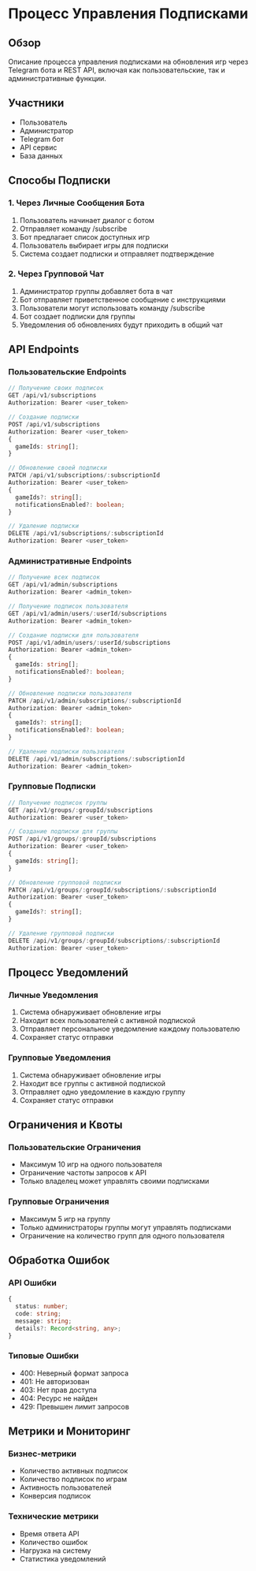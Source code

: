 # Процесс Управления Подписками

## Обзор
Описание процесса управления подписками на обновления игр через Telegram бота и REST API, включая как пользовательские, так и административные функции.

## Участники
- Пользователь
- Администратор
- Telegram бот
- API сервис
- База данных

## Способы Подписки

### 1. Через Личные Сообщения Бота
1. Пользователь начинает диалог с ботом
2. Отправляет команду /subscribe
3. Бот предлагает список доступных игр
4. Пользователь выбирает игры для подписки
5. Система создает подписки и отправляет подтверждение

### 2. Через Групповой Чат
1. Администратор группы добавляет бота в чат
2. Бот отправляет приветственное сообщение с инструкциями
3. Пользователи могут использовать команду /subscribe
4. Бот создает подписки для группы
5. Уведомления об обновлениях будут приходить в общий чат

## API Endpoints

### Пользовательские Endpoints

```typescript
// Получение своих подписок
GET /api/v1/subscriptions
Authorization: Bearer <user_token>

// Создание подписки
POST /api/v1/subscriptions
Authorization: Bearer <user_token>
{
  gameIds: string[];
}

// Обновление своей подписки
PATCH /api/v1/subscriptions/:subscriptionId
Authorization: Bearer <user_token>
{
  gameIds?: string[];
  notificationsEnabled?: boolean;
}

// Удаление подписки
DELETE /api/v1/subscriptions/:subscriptionId
Authorization: Bearer <user_token>
```

### Административные Endpoints

```typescript
// Получение всех подписок
GET /api/v1/admin/subscriptions
Authorization: Bearer <admin_token>

// Получение подписок пользователя
GET /api/v1/admin/users/:userId/subscriptions
Authorization: Bearer <admin_token>

// Создание подписки для пользователя
POST /api/v1/admin/users/:userId/subscriptions
Authorization: Bearer <admin_token>
{
  gameIds: string[];
  notificationsEnabled?: boolean;
}

// Обновление подписки пользователя
PATCH /api/v1/admin/subscriptions/:subscriptionId
Authorization: Bearer <admin_token>
{
  gameIds?: string[];
  notificationsEnabled?: boolean;
}

// Удаление подписки пользователя
DELETE /api/v1/admin/subscriptions/:subscriptionId
Authorization: Bearer <admin_token>
```

### Групповые Подписки

```typescript
// Получение подписок группы
GET /api/v1/groups/:groupId/subscriptions
Authorization: Bearer <user_token>

// Создание подписки для группы
POST /api/v1/groups/:groupId/subscriptions
Authorization: Bearer <user_token>
{
  gameIds: string[];
}

// Обновление групповой подписки
PATCH /api/v1/groups/:groupId/subscriptions/:subscriptionId
Authorization: Bearer <user_token>
{
  gameIds?: string[];
}

// Удаление групповой подписки
DELETE /api/v1/groups/:groupId/subscriptions/:subscriptionId
Authorization: Bearer <user_token>
```

## Процесс Уведомлений

### Личные Уведомления
1. Система обнаруживает обновление игры
2. Находит всех пользователей с активной подпиской
3. Отправляет персональное уведомление каждому пользователю
4. Сохраняет статус отправки

### Групповые Уведомления
1. Система обнаруживает обновление игры
2. Находит все группы с активной подпиской
3. Отправляет одно уведомление в каждую группу
4. Сохраняет статус отправки

## Ограничения и Квоты

### Пользовательские Ограничения
- Максимум 10 игр на одного пользователя
- Ограничение частоты запросов к API
- Только владелец может управлять своими подписками

### Групповые Ограничения
- Максимум 5 игр на группу
- Только администраторы группы могут управлять подписками
- Ограничение на количество групп для одного пользователя

## Обработка Ошибок

### API Ошибки
```typescript
{
  status: number;
  code: string;
  message: string;
  details?: Record<string, any>;
}
```

### Типовые Ошибки
- 400: Неверный формат запроса
- 401: Не авторизован
- 403: Нет прав доступа
- 404: Ресурс не найден
- 429: Превышен лимит запросов

## Метрики и Мониторинг

### Бизнес-метрики
- Количество активных подписок
- Количество подписок по играм
- Активность пользователей
- Конверсия подписок

### Технические метрики
- Время ответа API
- Количество ошибок
- Нагрузка на систему
- Статистика уведомлений 